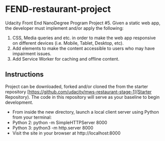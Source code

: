 # FEND-restaurant-project
Udacity Front End NanoDegree Program Project #5.
Given a static web app, the developer must implement and/or apply the following:
  1.  CSS, Media queries and etc. in order to make the web app responsive on different devices (i.e. Mobile, Tablet,       Desktop, etc).
  2.  Add elements to make the content accessible to users who may have impairment issues.
  3.  Add Service Worker for caching and offline content.

## Instructions

Project can be downloaded, forked and/or cloned the from the starter repository [https://github.com/udacity/mws-restaurant-stage-1](Starter Repository). The code in this repository will serve as your baseline to begin development.
- From inside the new directory, launch a local client server using Python from your terminal:
- Python 2: python -m SimpleHTTPServer 8000
- Python 3: python3 -m http.server 8000
- Visit the site in your browser at http://localhost:8000
